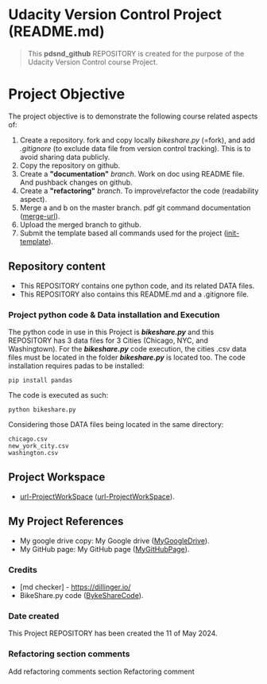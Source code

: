 # Udacity Version Control Project (README.md)
> This **pdsnd_github** REPOSITORY is created for the purpose of the Udacity Version Control course Project.

# Project Objective
The project objective is to demonstrate the following course related aspects of:
1. Create a repository.
fork and copy locally _bikeshare.py_ (=fork), and add _.gitignore_ (to exclude data file from version control tracking). This is to avoid sharing data publicly.
2. Copy the repository on github.
3. Create a **"documentation"** _branch_. Work on doc using README file. And pushback changes on github.
4. Create a **"refactoring"** _branch_. To improve\refactor the code (readability aspect).
5. Merge a and b on the master branch. pdf git command documentation ([merge-url]).
6. Upload the merged branch to github.
7. Submit the template based all commands used for the project ([init-template]).

## Repository content
* This REPOSITORY contains one python code, and its related DATA files.  
* This REPOSITORY also contains this README.md and a .gitignore file.

### Project python code & Data installation and Execution
The python code in use in this Project is **_bikeshare.py_** and this REPOSITORY has 3 data files for 3 Cities (Chicago, NYC, and Washingtown). For the **_bikeshare.py_** code execution, the cities .csv data files must be located in the folder **_bikeshare.py_** is located too.
The code installation requires padas to be installed:
```
pip install pandas 
```
The code is executed as such:
```
python bikeshare.py
```
Considering those DATA files being located in the same directory:
```
chicago.csv
new_york_city.csv
washington.csv
```

## Project Workspace
* [url-ProjectWorkSpace] ([url-ProjectWorkSpace]).

## My Project References
* My google drive copy: My Google drive ([MyGoogleDrive]).
* My GitHub page: My GitHub page ([MyGitHubPage]).

### Credits
* [md checker] - https://dillinger.io/
* BikeShare.py code ([BykeShareCode]).

[merge-url]: <https://video.udacity-data.com/topher/2020/March/5e7cf0be_git-commands-documentation/git-commands-documentation.pdf>
[init-template]: <https://docs.google.com/document/d/1DoNBEQJyGHi0qAWpMpQM9lU9_VKh8ubdOY2BmKdvZcc/copy>
[MyGoogleDrive]: <https://docs.google.com/document/d/1a0LnRPdQLsbfQNYX6TbFlB4Ti-DSvleTSkquP6ZZEbc/edit#heading=h.oe92ef9ki98r>
[MyGitHubPage]: <https://github.com/philippedehoux>
[url-ProjectWorkSpace]: <https://help.github.com/articles/connecting-to-github-with-ssh/>
[BykeShareCode]: <https://github.com/m23sawant/US-Bikeshare-Data/blob/master/bikeshare.py>

### Date created
This Project REPOSITORY has been created the 11 of May 2024.

### Refactoring section comments
Add refactoring comments section
Refactoring comment
